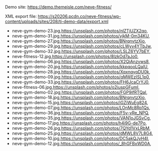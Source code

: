 Demo site: https://demo.themeisle.com/neve-fitness/

XML export file: https://s20206.pcdn.co/neve-fitness/wp-content/uploads/sites/208/ti-demo-data/export.xml

- neve-gym-demo-23.jpg,https://unsplash.com/photos/nlZTjUZX2qo,
- neve-gym-demo-31.jpg,https://unsplash.com/photos/vjkM-0m34KU,
- neve-gym-demo-27.jpg,https://unsplash.com/photos/BNrqnvtzXio,
- neve-gym-demo-29.jpg,https://unsplash.com/photos/cLWyv4YTbJw,
- neve-gym-demo-32.jpg,https://unsplash.com/photos/LSLZ6YV7bEY,
- neve-fitness-12.jpg,https://unsplash.com/photos/8lzkOd7aJo0,
- neve-gym-demo-06.jpg,https://unsplash.com/photos/X2QjAnzvws8,
- neve-gym-demo-20.jpg,https://unsplash.com/photos/kkpqooLQaIU,
- neve-gym-demo-28.jpg,https://unsplash.com/photos/XqxnqyqDU0k,
- neve-gym-demo-09.jpg,https://unsplash.com/photos/qMWEzISL1p0,
- neve-gym-demo-33.jpg,https://unsplash.com/photos/FH6JcaCrYJ0,
- neve-fitness-06.jpg,https://unsplash.com/photos/o2iuspGFumI,
- neve-gym-demo-02.jpg,https://unsplash.com/photos/FGP9ifRTQaI,
- neve-gym-demo-18.jpg,https://unsplash.com/photos/BNrqnvtzXio,
- neve-gym-demo-15.jpg,https://unsplash.com/photos/iGZiWuEg824,
- neve-gym-demo-07.jpg,https://unsplash.com/photos/LOnMc8Rp1Qs,
- neve-gym-demo-36.jpg,https://unsplash.com/photos/F5v-vRe_NPQ,
- neve-gym-demo-35.jpg,https://unsplash.com/photos/VAN1oJGSvCg,
- neve-gym-demo-17.jpg,https://unsplash.com/photos/h4i9G-de7Po,
- neve-gym-demo-26.jpg,https://unsplash.com/photos/7QYd1VxLRbM,
- neve-gym-demo-25.jpg,https://unsplash.com/photos/dMWL8V7L8G4,
- neve-gym-demo-10.jpg,https://unsplash.com/photos/DC5akQJyH4I,
- neve-gym-demo-12.jpg,https://unsplash.com/photos/_8hGFBxWD0A,